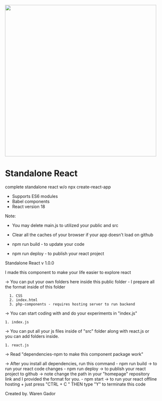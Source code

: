 <img src="https://i.ibb.co/4NfqXRf/Clipboard-removebg-preview-1.png" width="500em"></img>

# Standalone React

complete standalone react w/o npx create-react-app

- Supports ES6 modules
- Babel components
- React version 18

Note: 
- You may delete main.js to utilized your public and src
- Clear all the caches of your browser if your app doesn't load on github 

- npm run build - to update your code
- npm run deploy - to publish your react project

Standalone React v 1.0.0

I made this component to make your life easier to explore react

-> You can put your own folders here inside this public folder
    - I prepare all the format inside of this folder
    
      1. CSS 
      2. index.html
      3. php-components - requires hosting server to run backend 
      
-> You can start coding with and do your experiments in "index.js"

    1. index.js

-> You can put all your js files inside of "src" folder along with react.js or you can add folders inside.

    1. react.js


-> Read "dependencies-npm to make this component package work" 

-> After you install all dependencies, run this command
    - npm run build -> to run your react code changes
    - npm run deploy -> to publish your react project to github
        -> note change the path in your "homepage" repository link and I provided the format for you.
    - npm start -> to run your react offline hosting + just press "CTRL + C " THEN type "Y" to terminate this code




Created by. Waren Gador 

